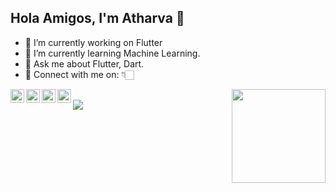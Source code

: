 ## Hola Amigos, I'm Atharva 👋


- 🔭 I’m currently working on Flutter
- 🌱 I’m currently learning Machine Learning.
- 💬 Ask me about Flutter, Dart.
- 📲 Connect with me on:  👇🏻
<a href="https://twitter.com/KhedkarAtharva">
  <img align="left"  width="22px" src="https://cdn.jsdelivr.net/npm/simple-icons@v3/icons/twitter.svg" />
</a>
<a href="https://www.linkedin.com/in/atharva-khedkar-231201/">
  <img align="left" alt="Linkedin" width="22px" src="https://cdn.jsdelivr.net/npm/simple-icons@v3/icons/linkedin.svg" />
</a>
<a href="https://t.me/a_pk23">
  <img align="left" alt="Telegram" width="22px" src="https://cdn.jsdelivr.net/npm/simple-icons@v3/icons/telegram.svg" />
</a>
<a href="https://www.instagram.com/atharva_khedkar23/">
  <img align="left" alt="Instagram" width="22px" src="https://cdn.jsdelivr.net/npm/simple-icons@v3/icons/instagram.svg" />
</a>
<img src = "https://lh6.googleusercontent.com/proxy/iwhKOv3tfirUNTArPiI1UTKw8gbdyY5-vElZJSDkOoQfGTVg023Jn-7sFAmUR3Sce8IKQC0zG4mus0u-mM7hyVLsYis4CufWhmaCzg" align = "right" width = 150, height = 150>
</br>
 <img src = "https://github-readme-stats.vercel.app/api?username=Apk23&&show_icons=true&title_color=ffffff&icon_color=bb2acf&text_color=daf7dc&bg_color=151515">
